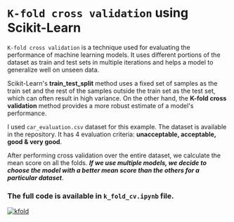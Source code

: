 # `K-fold cross validation` using Scikit-Learn

`K-fold cross validation` is a technique used for evaluating the performance of machine learning models. It uses different portions of the dataset as train and test sets in multiple iterations and helps a model to generalize well on unseen data.

Scikit-Learn's __train_test_split__ method uses a fixed set of samples as the train set and the rest of the samples outside the train set as the test set, which can often result in high variance. On the other hand, the __K-fold cross validation__ method provides a more robust estimate of a model's performance.

I used `car_evaluation.csv` dataset for this example. The dataset is available in the repository. It has 4 evaluation criteria: __unacceptable, acceptable, good & very good__.

After performing cross validation over the entire dataset, we calculate the mean score on all the folds. _**If we use multiple models, we decide to choose the model with a better mean score than the others for a particular dataset**_.

### The full code is available in `k_fold_cv.ipynb` file.

[![kfold](https://markdown-videos-api.jorgenkh.no/youtube/IbnqJeecxIc)](https://youtu.be/IbnqJeecxIc)

